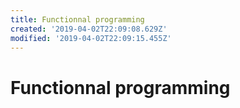```yaml
---
title: Functionnal programming
created: '2019-04-02T22:09:08.629Z'
modified: '2019-04-02T22:09:15.455Z'
---
```


# Functionnal programming
